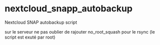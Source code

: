 # nextcloud_snapp_autobackup
Nextcloud SNAP autobackup script

sur le serveur ne pas oublier de rajouter no_root_squash pour le rsync (le script est exuté par root)
